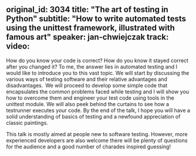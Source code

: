 original_id: 3034
title: "The art of testing in Python"
subtitle: "How to write automated tests using the unittest framework, illustrated with famous art"
speaker: jan-chwiejczak
track: 
video:
---
How do you know your code is correct? How do you know it stayed correct after you changed it? To me, the answer lies in automated testing and I would like to introduce you to this vast topic.  We will start by discussing the various ways of testing software and their relative advantages and disadvantages.  We will proceed to develop some simple code that encapsulates the common problems faced while testing and I will show you how to overcome them and engineer your test code using tools in the unittest module. We will also peek behind the curtains to see how a testrunner executes your code. By the end of the talk, I hope you will have a solid understanding of basics of testing and a newfound appreciation of classic paintings.

This talk is mostly aimed at people new to software testing. However, more experienced developers are also welcome there will be plenty of questions for the audience and a good number of charades inspired guessing!